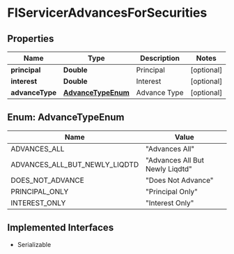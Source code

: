 

# FIServicerAdvancesForSecurities


## Properties

Name | Type | Description | Notes
------------ | ------------- | ------------- | -------------
**principal** | **Double** | Principal |  [optional]
**interest** | **Double** | Interest |  [optional]
**advanceType** | [**AdvanceTypeEnum**](#AdvanceTypeEnum) | Advance Type |  [optional]



## Enum: AdvanceTypeEnum

Name | Value
---- | -----
ADVANCES_ALL | &quot;Advances All&quot;
ADVANCES_ALL_BUT_NEWLY_LIQDTD | &quot;Advances All But Newly Liqdtd&quot;
DOES_NOT_ADVANCE | &quot;Does Not Advance&quot;
PRINCIPAL_ONLY | &quot;Principal Only&quot;
INTEREST_ONLY | &quot;Interest Only&quot;


## Implemented Interfaces

* Serializable


